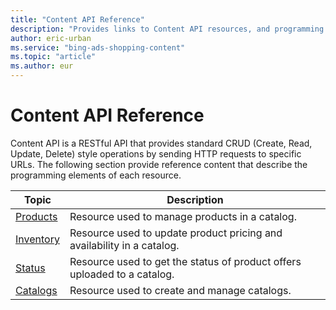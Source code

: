 ```yaml
---
title: "Content API Reference"
description: "Provides links to Content API resources, and programming elements of each of the Content API."
author: eric-urban
ms.service: "bing-ads-shopping-content"
ms.topic: "article"
ms.author: eur
---
```


# Content API Reference

Content API is a RESTful API that provides standard CRUD (Create, Read, Update, Delete) style operations by sending HTTP requests to specific URLs. The following section provide reference content that describe the programming elements of each resource.

|Topic|Description|
|---------|---------------
|[Products](products-resource.md)|Resource used to manage products in a catalog.
|[Inventory](inventory-resource.md)|Resource used to update product pricing and availability in a catalog.
|[Status](status-resource.md)|Resource used to get the status of product offers uploaded to a catalog.
|[Catalogs](catalogs-resource.md)|Resource used to create and manage catalogs.
